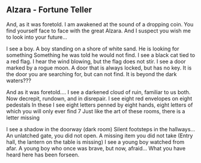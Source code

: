 Alzara - Fortune Teller
---
And, as it was foretold. I am awakened at the sound of a dropping coin. You find yourself face to face with the great Alzara. And I suspect you wish me to look into your future...

I see a boy. A boy standing on a shore of white sand. He is looking for something
Something he was told he would not find.
I see a black cat tied to a red flag. 
I hear the wind blowing, but the flag does not stir. 
I see a door marked by a rogue moon. A door that is always locked, but has no key. 
It is the door you are searching for, but can not find.
It is beyond the dark waters???

And as it was foretold.... 
I see a darkened cloud of ruin, familiar to us both. Now decrepit, rundown, and in disrepair.
I see eight red envelopes on eight pedestals
In these I see eight letters penned by eight hands, eight letters of which you will only ever find  7
Just like the art of these rooms, there is a letter missing

I see a shadow in the doorway (dark room) Silent footsteps in the hallways... An unlatched gate, you did not open. 
A missing item you did not take (Entry hall, the lantern on the table is missing)
I see a young boy watched from afar.
A young boy who once was brave, but now, afraid...
What you have heard here has been forseen.